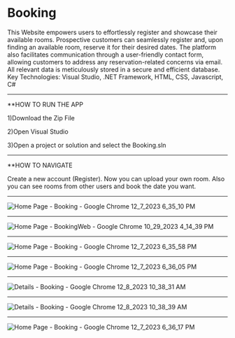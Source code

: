 # Booking

This Website empowers users to effortlessly register and showcase their available rooms. 
Prospective customers can seamlessly register and, upon finding an available room,
reserve it for their desired dates. The platform also facilitates communication through a user-friendly contact form, 
allowing customers to address any reservation-related concerns via email.
All relevant data is meticulously stored in a secure and efficient database.
Key Technologies:
Visual Studio, .NET Framework, HTML, CSS, Javascript, C#


-----------------------------------------------------------------------------------------------------------------------------------------



**HOW TO RUN THE APP

1)Download the Zip File

2)Open Visual Studio

3)Open a project or solution and select the Booking.sln


-----------------------------------------------------------------------------------------------------------------------------------------


**HOW TO NAVIGATE 

Create a new account (Register).
Now you can upload your own room. Also you can see rooms from other users and book the date you want.


  -----------------------------------------------------------------------------------------------------------------------------------------
  

![Home Page - Booking - Google Chrome 12_7_2023 6_35_10 PM](https://github.com/St0011/Booking/assets/59256689/50491012-aa27-4885-aafd-b86ea02f7526)

-----------------------------------------------------------------------------------------------------------------------------------------

![Home Page - BookingWeb - Google Chrome 10_29_2023 4_14_39 PM](https://github.com/St0011/Booking/assets/59256689/674a9f9e-2cfc-4ac4-834b-5e635bcbba22)

-----------------------------------------------------------------------------------------------------------------------------------------

![Home Page - Booking - Google Chrome 12_7_2023 6_35_58 PM](https://github.com/St0011/Booking/assets/59256689/cab68eac-3e7b-4295-ba16-fbb68a1724c9)

-----------------------------------------------------------------------------------------------------------------------------------------

![Home Page - Booking - Google Chrome 12_7_2023 6_36_05 PM](https://github.com/St0011/Booking/assets/59256689/5ae24c3c-2770-48e0-8514-561185b8e5e4)

-----------------------------------------------------------------------------------------------------------------------------------------

![Details - Booking - Google Chrome 12_8_2023 10_38_31 AM](https://github.com/St0011/Booking/assets/59256689/446d39e3-d9d9-4999-b62b-156eaf141822)

-----------------------------------------------------------------------------------------------------------------------------------------

![Details - Booking - Google Chrome 12_8_2023 10_38_39 AM](https://github.com/St0011/Booking/assets/59256689/3f6d6a41-9b5e-45c6-ba75-7457d5069102)

-----------------------------------------------------------------------------------------------------------------------------------------
![Home Page - Booking - Google Chrome 12_7_2023 6_36_17 PM](https://github.com/St0011/Booking/assets/59256689/0e39f33b-64b3-4292-87c5-773682c02351)
